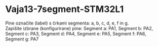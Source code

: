 # Vaja13-7segment-STM32L1

Pine označite (label) s črkami segmenta: a, b, c, d, e, f in g.  
Zapišite izbrane (konfigurirane) pine: 	Segment a: PA1, Segment b: PA2, Segment c: PA3, Segment d: PA4, Segment e: PA5, Segment f: PA6, Segment g: PA7

